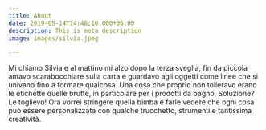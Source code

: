 ```yaml
---
title: About
date: 2019-05-14T14:46:10.000+06:00
description: This is meta description
image: images/silvia.jpeg

---
```

Mi chiamo Silvia e al mattino mi alzo dopo la terza sveglia, fin da piccola amavo scarabocchiare sulla carta e guardavo agli oggetti come linee che si univano fino a formare qualcosa. Una cosa che proprio non tolleravo erano le etichette quelle brutte, in particolare per i prodotti da bagno. Soluzione? Le toglievo! Ora vorrei stringere quella bimba e farle vedere che ogni cosa può essere personalizzata con qualche trucchetto, strumenti e tantissima creatività.